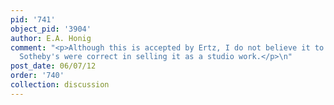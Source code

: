 ```yaml
---
pid: '741'
object_pid: '3904'
author: E.A. Honig
comment: "<p>Although this is accepted by Ertz, I do not believe it to be genuine:
  Sotheby's were correct in selling it as a studio work.</p>\n"
post_date: 06/07/12
order: '740'
collection: discussion
---
```

